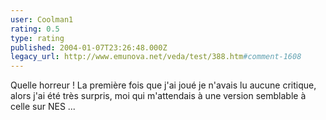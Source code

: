 ```yaml
---
user: Coolman1
rating: 0.5
type: rating
published: 2004-01-07T23:26:48.000Z
legacy_url: http://www.emunova.net/veda/test/388.htm#comment-1608
---
```

Quelle horreur ! La première fois que j'ai joué je n'avais lu aucune critique, alors j'ai été très surpris, moi qui m'attendais à une version semblable à celle sur NES ...